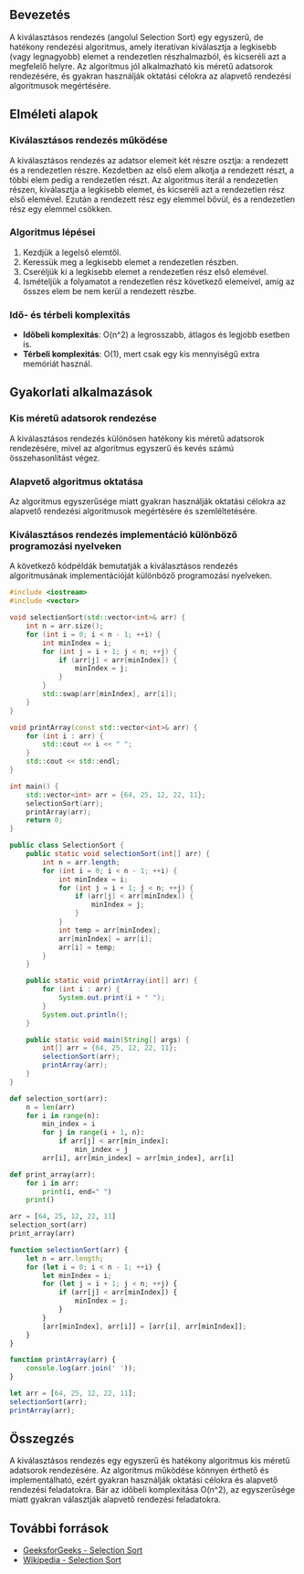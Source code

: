 ## Bevezetés

A kiválasztásos rendezés (angolul Selection Sort) egy egyszerű, de hatékony rendezési algoritmus, amely iteratívan kiválasztja a legkisebb (vagy legnagyobb) elemet a rendezetlen részhalmazból, és kicseréli azt a megfelelő helyre. Az algoritmus jól alkalmazható kis méretű adatsorok rendezésére, és gyakran használják oktatási célokra az alapvető rendezési algoritmusok megértésére.

## Elméleti alapok

### Kiválasztásos rendezés működése

A kiválasztásos rendezés az adatsor elemeit két részre osztja: a rendezett és a rendezetlen részre. Kezdetben az első elem alkotja a rendezett részt, a többi elem pedig a rendezetlen részt. Az algoritmus iterál a rendezetlen részen, kiválasztja a legkisebb elemet, és kicseréli azt a rendezetlen rész első elemével. Ezután a rendezett rész egy elemmel bővül, és a rendezetlen rész egy elemmel csökken.

### Algoritmus lépései

1. Kezdjük a legelső elemtől.
2. Keressük meg a legkisebb elemet a rendezetlen részben.
3. Cseréljük ki a legkisebb elemet a rendezetlen rész első elemével.
4. Ismételjük a folyamatot a rendezetlen rész következő elemeivel, amíg az összes elem be nem kerül a rendezett részbe.

### Idő- és térbeli komplexitás

- **Időbeli komplexitás**: O(n^2) a legrosszabb, átlagos és legjobb esetben is.
- **Térbeli komplexitás**: O(1), mert csak egy kis mennyiségű extra memóriát használ.

## Gyakorlati alkalmazások

### Kis méretű adatsorok rendezése

A kiválasztásos rendezés különösen hatékony kis méretű adatsorok rendezésére, mivel az algoritmus egyszerű és kevés számú összehasonlítást végez.

### Alapvető algoritmus oktatása

Az algoritmus egyszerűsége miatt gyakran használják oktatási célokra az alapvető rendezési algoritmusok megértésére és szemléltetésére.

### Kiválasztásos rendezés implementáció különböző programozási nyelveken

A következő kódpéldák bemutatják a kiválasztásos rendezés algoritmusának implementációját különböző programozási nyelveken.

```cpp
#include <iostream>
#include <vector>

void selectionSort(std::vector<int>& arr) {
    int n = arr.size();
    for (int i = 0; i < n - 1; ++i) {
        int minIndex = i;
        for (int j = i + 1; j < n; ++j) {
            if (arr[j] < arr[minIndex]) {
                minIndex = j;
            }
        }
        std::swap(arr[minIndex], arr[i]);
    }
}

void printArray(const std::vector<int>& arr) {
    for (int i : arr) {
        std::cout << i << " ";
    }
    std::cout << std::endl;
}

int main() {
    std::vector<int> arr = {64, 25, 12, 22, 11};
    selectionSort(arr);
    printArray(arr);
    return 0;
}
```
```java
public class SelectionSort {
    public static void selectionSort(int[] arr) {
        int n = arr.length;
        for (int i = 0; i < n - 1; ++i) {
            int minIndex = i;
            for (int j = i + 1; j < n; ++j) {
                if (arr[j] < arr[minIndex]) {
                    minIndex = j;
                }
            }
            int temp = arr[minIndex];
            arr[minIndex] = arr[i];
            arr[i] = temp;
        }
    }

    public static void printArray(int[] arr) {
        for (int i : arr) {
            System.out.print(i + " ");
        }
        System.out.println();
    }

    public static void main(String[] args) {
        int[] arr = {64, 25, 12, 22, 11};
        selectionSort(arr);
        printArray(arr);
    }
}
```
```python
def selection_sort(arr):
    n = len(arr)
    for i in range(n):
        min_index = i
        for j in range(i + 1, n):
            if arr[j] < arr[min_index]:
                min_index = j
        arr[i], arr[min_index] = arr[min_index], arr[i]

def print_array(arr):
    for i in arr:
        print(i, end=" ")
    print()

arr = [64, 25, 12, 22, 11]
selection_sort(arr)
print_array(arr)
```
```javascript
function selectionSort(arr) {
    let n = arr.length;
    for (let i = 0; i < n - 1; ++i) {
        let minIndex = i;
        for (let j = i + 1; j < n; ++j) {
            if (arr[j] < arr[minIndex]) {
                minIndex = j;
            }
        }
        [arr[minIndex], arr[i]] = [arr[i], arr[minIndex]];
    }
}

function printArray(arr) {
    console.log(arr.join(' '));
}

let arr = [64, 25, 12, 22, 11];
selectionSort(arr);
printArray(arr);
```

## Összegzés

A kiválasztásos rendezés egy egyszerű és hatékony algoritmus kis méretű adatsorok rendezésére. Az algoritmus működése könnyen érthető és implementálható, ezért gyakran használják oktatási célokra és alapvető rendezési feladatokra. Bár az időbeli komplexitása O(n^2), az egyszerűsége miatt gyakran választják alapvető rendezési feladatokra.

## További források

- [GeeksforGeeks - Selection Sort](https://www.geeksforgeeks.org/selection-sort/)
- [Wikipedia - Selection Sort](https://en.wikipedia.org/wiki/Selection_sort)
